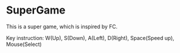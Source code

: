 # SuperGame

This is a super game, which is inspired by FC.

Key instruction: W(Up), S(Down), A(Left), D(Right), Space(Speed up), Mouse(Select)






